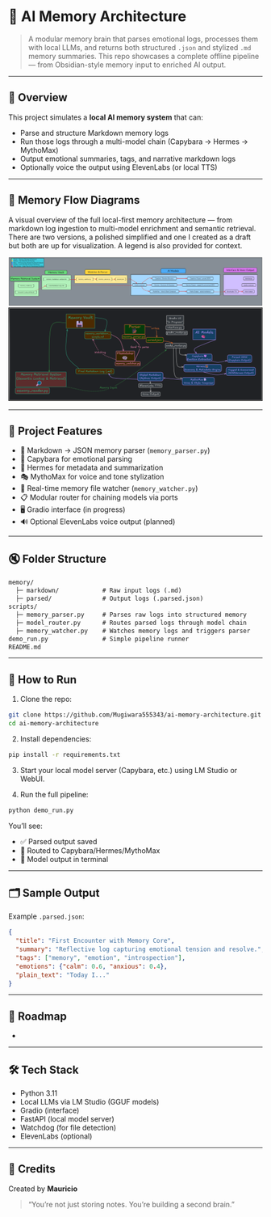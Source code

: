 # 🧠 AI Memory Architecture

> A modular memory brain that parses emotional logs, processes them with local LLMs, and returns both structured `.json` and stylized `.md` memory summaries. This repo showcases a complete offline pipeline — from Obsidian-style memory input to enriched AI output.

---

## 📘 Overview

This project simulates a **local AI memory system** that can:

* Parse and structure Markdown memory logs
* Run those logs through a multi-model chain (Capybara → Hermes → MythoMax)
* Output emotional summaries, tags, and narrative markdown logs
* Optionally voice the output using ElevenLabs (or local TTS)

---

## 🧠 Memory Flow Diagrams

A visual overview of the full local-first memory architecture — from markdown log ingestion to multi-model enrichment and semantic retrieval. There are two versions, a polished simplified and one I created as a draft but both are up for visualization. A legend is also provided for context.

[![Memory Architecture Simple Diagram](./memory_flow_diagram_dark(2).png)](./memory_flow_diagram_dark(2).png)
[![First Draft Diagram](./memory_flow_diagram_dark.png)](./memory_flow_diagram_dark.png)


---

## 🧉 Project Features

* 🔄 Markdown → JSON memory parser (`memory_parser.py`)
* 🧠 Capybara for emotional parsing
* 🧠 Hermes for metadata and summarization
* 🎭 MythoMax for voice and tone stylization
* 📂 Real-time memory file watcher (`memory_watcher.py`)
* 📋 Modular router for chaining models via ports
* 🖥️ Gradio interface (in progress)
* 🔊 Optional ElevenLabs voice output (planned)

---

## 🔇 Folder Structure

```
memory/
  ├─ markdown/            # Raw input logs (.md)
  ├─ parsed/              # Output logs (.parsed.json)
scripts/
  ├─ memory_parser.py     # Parses raw logs into structured memory
  ├─ model_router.py      # Routes parsed logs through model chain
  ├─ memory_watcher.py    # Watches memory logs and triggers parser
demo_run.py               # Simple pipeline runner
README.md
```

---

## 🚀 How to Run

1. Clone the repo:

```bash
git clone https://github.com/Mugiwara555343/ai-memory-architecture.git
cd ai-memory-architecture
```

2. Install dependencies:

```bash
pip install -r requirements.txt
```

3. Start your local model server (Capybara, etc.) using LM Studio or WebUI.

4. Run the full pipeline:

```bash
python demo_run.py
```

You’ll see:

* ✅ Parsed output saved
* 🚚 Routed to Capybara/Hermes/MythoMax
* 🧠 Model output in terminal

---

## 🗂 Sample Output

Example `.parsed.json`:

```json
{
  "title": "First Encounter with Memory Core",
  "summary": "Reflective log capturing emotional tension and resolve.",
  "tags": ["memory", "emotion", "introspection"],
  "emotions": {"calm": 0.6, "anxious": 0.4},
  "plain_text": "Today I..."
}
```

---

## 🌱 Roadmap

*

---

## 🛠️ Tech Stack

* Python 3.11
* Local LLMs via LM Studio (GGUF models)
* Gradio (interface)
* FastAPI (local model server)
* Watchdog (for file detection)
* ElevenLabs (optional)

---

## 🙌 Credits

Created by **Mauricio**

> “You’re not just storing notes. You’re building a second brain.”
